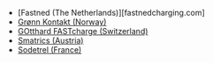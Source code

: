 * [Fastned (The Netherlands)][fastnedcharging.com] 
* [Grønn Kontakt (Norway)](https://gronnkontakt.no/english/) 
* [GOtthard FASTcharge (Switzerland)](http://www.gofastcharge.com/en/)  
* [Smatrics (Austria)](http://www.gofastcharge.com/en/) 
* [Sodetrel (France)](www.sodetrel.fr/)
